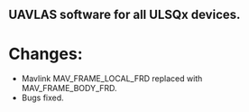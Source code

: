 ## UAVLAS software for all ULSQx devices.
# Changes:
* Mavlink MAV_FRAME_LOCAL_FRD replaced with  MAV_FRAME_BODY_FRD.
* Bugs fixed.

